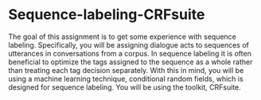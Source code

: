# Sequence-labeling-CRFsuite
The goal of this assignment is to get some experience with sequence labeling. Specifically, you will be assigning dialogue acts to sequences of utterances in conversations from a corpus. In sequence labeling it is often beneficial to optimize the tags assigned to the sequence as a whole rather than treating each tag decision separately. With this in mind, you will be using a machine learning technique, conditional random fields, which is designed for sequence labeling. You will be using the toolkit, CRFsuite.
